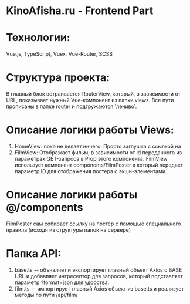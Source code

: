 # KinoAfisha.ru - Frontend Part

# Технологии:
Vue.js, TypeScript, Vuex, Vue-Router, SCSS

# Структура проекта:
В главный блок встраивается RouterView, который, в зависимости от URL, показывает нужный Vue-компонент из папки views. 
Все пути прописаны в папке router и подгружаются 'лениво'.

# Описание логики работы Views:
1) HomeView: пока не делает ничего. Просто заглушка с ссылкой на 
2) FilmView: Отображает фильм, в зависимости от id переданного из параметрах GET-запроса в Prop этого компонента. FilmView использует компонент components/FilmPoster в который передает параметр ID для отображения постера с экшн-элементами.

# Описание логики работы @/components
FilmPoster сам собирает ссылку на постер с помощью специального правила (исходя из структуры папок на сервере)

# Папка API:
1) base.ts -- объявляет и экспортирует главный объект Axios с BASE URL и добавляет интресептор для запросов, который подставляет параметр ?format=json для удобства.
2) film.ts -- импортирует главный Axios объект из base.ts и реализует методы по пути /api/film/
